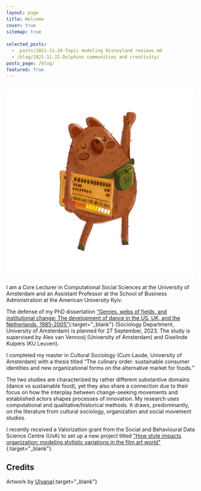 ```yaml
---
layout: page
title: Welcome
cover: true
sitemap: true

selected_posts:
  - _posts/2021-11-26-Topic modeling Disneyland reviews.md
  - /blog/2021-11-22-Dolphins communities and creativity/
posts_page: /blog/
featured: True
---
```


<p align="center">
<img src="/assets/img/blog/White-background-darker-hero.SVG" alt="hero" width="500" style="padding-top: 15px;"/>
</p>

I am a Core Lecturer in Computational Social Sciences at the University of Amsterdam and an Assistant Professor at the School of Business Administration at the American University Kyiv.

The defense of my PhD dissertation [“Genres, webs of fields, and institutional change: The development of dance in the US, UK, and the Netherlands, 1985-2005”](https://drive.google.com/file/d/1-DKHgvI4YEHkV6PB8xV9UpGsJlSC6a1g/view?usp=sharing){:target="_blank"} (Sociology Department, University of Amsterdam) is planned for 27 September, 2023. The study is supervised by Alex van Venrooij (University of Amsterdam) and Giselinde Kuipers (KU Leuven).

I completed my master in Cultural Sociology (Cum Laude, University of Amsterdam) with a thesis titled “The culinary order: sustainable consumer identities and new organizational forms on the alternative market for foods.”

The two studies are characterized by rather different substantive domains (dance vs sustainable food), yet they also share a connection due to their focus on how the interplay between change-seeking movements and established actors shapes processes of innovation. My research uses computational and qualitative/historical methods. It draws, predominantly, on the literature from cultural sociology, organization and social movement studies.

I recently received a Valorization grant from the Social and Behavioural Data Science Centre (UvA) to set up a new project titled ["How style impacts organization: modeling stylistic variations in the film art world"](https://docs.google.com/document/d/1-keicHpcssowyzRC1oLQQb_1S6maaTzi92CS2AVoF60/edit?usp=sharing){:target="_blank"}. 

## Credits

Artwork by [Ulyana](https://www.instagram.com/goianulia/){:target="_blank"}

<!-- The panel on the left shows you some areas to explore: from an overview of my (upcoming) publications to an about me section which brings you up-to-date about my professional life, to a "like" section on things I am watching, reading, and listening to.

The most important part of this site is the blog section. The conventional [Python](https://renswilderom.github.io/blog/python/) posts provide full-blown scripts with some background information, whereas the [Python shorts](https://renswilderom.github.io/blog/python-shorts/) consist of Jupyter Notebooks that go straight to the code to perform a particular practical/analytical task.

Enjoy, and reach out to me for any questions or suggestions! -->






<!-- ![home](/assets/img/home_2.jpeg) -->

<!-- <p align="center">
<img src="/assets/img/home_3.jpeg" alt="Carpathian" width="600" height="600" />
</p>

Photo by the author, Carpathian mountains, Ukraine, 2021. -->
